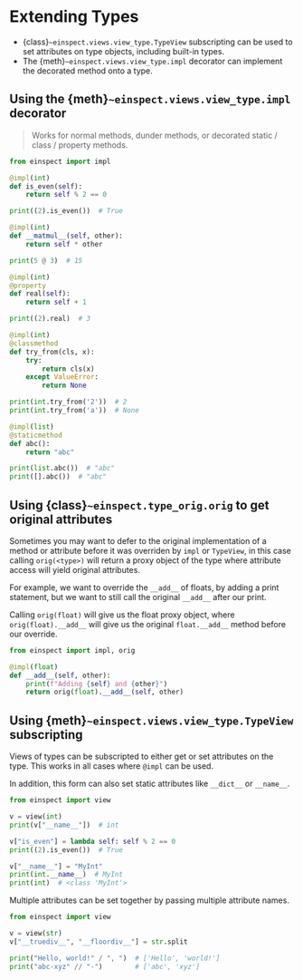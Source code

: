 # Extending Types

- {class}`~einspect.views.view_type.TypeView` subscripting can be used to set attributes on type objects, including built-in types.
- The {meth}`~einspect.views.view_type.impl` decorator can implement the decorated method onto a type.

## Using the {meth}`~einspect.views.view_type.impl` decorator

> Works for normal methods, dunder methods, or decorated static / class / property methods.
```python
from einspect import impl

@impl(int)
def is_even(self):
    return self % 2 == 0

print((2).is_even())  # True

@impl(int)
def __matmul__(self, other):
    return self * other

print(5 @ 3)  # 15

@impl(int)
@property
def real(self):
    return self + 1

print((2).real)  # 3

@impl(int)
@classmethod
def try_from(cls, x):
    try:
        return cls(x)
    except ValueError:
        return None

print(int.try_from('2'))  # 2
print(int.try_from('a'))  # None

@impl(list)
@staticmethod
def abc():
    return "abc"

print(list.abc())  # "abc"
print([].abc())  # "abc"
```
## Using {class}`~einspect.type_orig.orig` to get original attributes
Sometimes you may want to defer to the original implementation of a method or attribute before it was overriden by `impl` or `TypeView`, in this case calling `orig(<type>)` will return a proxy object of the type where attribute access will yield original attributes.

For example, we want to override the `__add__` of floats, by adding a print statement, but we want to still call the original `__add__` after our print.

Calling `orig(float)` will give us the float proxy object, where `orig(float).__add__` will give us the original `float.__add__` method before our override.

```python
from einspect import impl, orig

@impl(float)
def __add__(self, other):
    print(f"Adding {self} and {other}")
    return orig(float).__add__(self, other)
```

## Using {meth}`~einspect.views.view_type.TypeView` subscripting
Views of types can be subscripted to either get or set attributes on the type. This works in all cases where `@impl` can be used.

In addition, this form can also set static attributes like `__dict__` or `__name__`.
```python
from einspect import view

v = view(int)
print(v["__name__"])  # int

v["is_even"] = lambda self: self % 2 == 0
print((2).is_even())  # True

v["__name__"] = "MyInt"
print(int.__name__)  # MyInt
print(int)  # <class 'MyInt'>
```

Multiple attributes can be set together by passing multiple attribute names.
```python
from einspect import view

v = view(str)
v["__truediv__", "__floordiv__"] = str.split

print("Hello, world!" / ", ")  # ['Hello', 'world!']
print("abc-xyz" // "-")        # ['abc', 'xyz']
```
